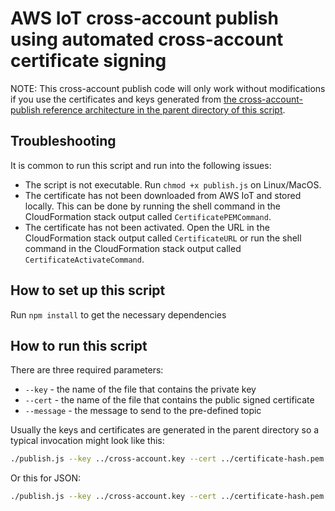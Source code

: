 # AWS IoT cross-account publish using automated cross-account certificate signing

NOTE: This cross-account publish code will only work without modifications if you use the certificates and keys generated from [the cross-account-publish reference architecture in the parent directory of this script](..).

<!-- toc -->

## Troubleshooting

It is common to run this script and run into the following issues:

- The script is not executable. Run `chmod +x publish.js` on Linux/MacOS.
- The certificate has not been downloaded from AWS IoT and stored locally. This can be done by running the shell command in the CloudFormation stack output called `CertificatePEMCommand`.
- The certificate has not been activated. Open the URL in the CloudFormation stack output called `CertificateURL` or run the shell command in the CloudFormation stack output called `CertificateActivateCommand`.

## How to set up this script

Run `npm install` to get the necessary dependencies

## How to run this script

There are three required parameters:

- `--key` - the name of the file that contains the private key
- `--cert` - the name of the file that contains the public signed certificate
- `--message` - the message to send to the pre-defined topic

Usually the keys and certificates are generated in the parent directory so a typical invocation might look like this:

```sh
./publish.js --key ../cross-account.key --cert ../certificate-hash.pem --message 'Non-JSON test message'
```

Or this for JSON:

```sh
./publish.js --key ../cross-account.key --cert ../certificate-hash.pem --message '{ "message": "This is my message" }'
```
